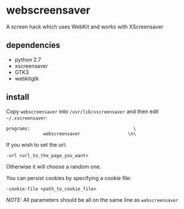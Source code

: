 webscreensaver
==============

A screen hack which uses WebKit and works with XScreensaver

dependencies
------------

 * python 2.7
 * xscreensaver
 * GTK3
 * webkitgtk

install
-------

Copy `webscreensaver` into `/usr/lib/xscreensaver` and then edit `~/.xscreensaver`:

    programs:                                       \
                  webscreensaver                  \n\

If you wish to set the url:

    -url <url_to_the_page_you_want>

Otherwise it will choose a random one.

You can persist cookies by specifying a cookie file:

    -cookie-file <path_to_cookie_file>

*NOTE:* All parameters should be all on the same line as `webscreensaver`
